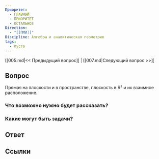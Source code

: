 ```yaml
---
Приоритет:
  - ГЛАВНЫЙ
  - ПРИОРИТЕТ
  - ОСТАЛЬНОЕ
Direction:
  - "[[ПМИ]]" 
Discipline: Алгебра и аналитическая геометрия 
tags:
  - пусто
---
```

[[005.md|<< Предыдущий вопрос]] | [[007.md|Следующий вопрос >>]]
## Вопрос

Прямая на плоскости и в пространстве, плоскость в R³ и их взаимное расположение.

### Что возможно нужно будет рассказать?

### Какие могут быть задачи?

## Ответ

## Ссылки
